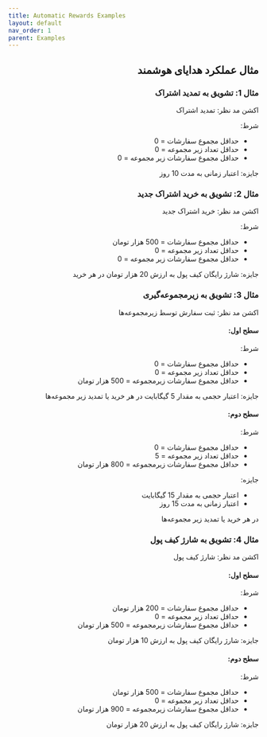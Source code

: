 ```yaml
---
title: Automatic Rewards Examples
layout: default
nav_order: 1
parent: Examples
---
```


<head>
    <meta charset="utf-8">
    <link rel="stylesheet" href="https://b3h1z.github.io/HidyBot-Docs/assets/css/style.css">
</head>
<div dir="rtl">

<h2>مثال عملکرد هدایای هوشمند</h2>

<h3>مثال 1: تشویق به تمدید اشتراک</h3>
<p>اکشن مد نظر: تمدید اشتراک</p>
<p>شرط:</p>
<ul>
    <li>حداقل مجموع سفارشات = 0</li>
    <li>حداقل تعداد زیر مجموعه = 0</li>
    <li>حداقل مجموع سفارشات زیر مجموعه = 0</li>
</ul>
<p>جایزه: اعتبار زمانی به مدت 10 روز</p>

<h3>مثال 2: تشویق به خرید اشتراک جدید</h3>
<p>اکشن مد نظر: خرید اشتراک جدید</p>
<p>شرط:</p>
<ul>
    <li>حداقل مجموع سفارشات = 500 هزار تومان</li>
    <li>حداقل تعداد زیر مجموعه = 0</li>
    <li>حداقل مجموع سفارشات زیر مجموعه = 0</li>
</ul>
<p>جایزه: شارژ رایگان کیف پول به ارزش 20 هزار تومان در هر خرید</p>

<h3>مثال 3: تشویق به زیرمجموعه‌گیری</h3>
<p>اکشن مد نظر: ثبت سفارش توسط زیرمجموعه‌ها</p>

<h4>سطح اول:</h4>
<p>شرط:</p>
<ul>
    <li>حداقل مجموع سفارشات = 0</li>
    <li>حداقل تعداد زیر مجموعه = 0</li>
    <li>حداقل مجموع سفارشات زیرمجموعه = 500 هزار تومان</li>
</ul>
<p>جایزه: اعتبار حجمی به مقدار 5 گیگابایت در هر خرید یا تمدید زیر مجموعه‌ها</p>

<h4>سطح دوم:</h4>
<p>شرط:</p>
<ul>
    <li>حداقل مجموع سفارشات = 0</li>
    <li>حداقل تعداد زیر مجموعه = 5</li>
    <li>حداقل مجموع سفارشات زیرمجموعه = 800 هزار تومان</li>
</ul>
<p>جایزه:</p>
<ul>
    <li>اعتبار حجمی به مقدار 15 گیگابایت</li>
    <li>اعتبار زمانی به مدت 15 روز</li>
</ul>
<p>در هر خرید یا تمدید زیر مجموعه‌ها</p>

<h3>مثال 4: تشویق به شارژ کیف پول</h3>
<p>اکشن مد نظر: شارژ کیف پول</p>

<h4>سطح اول:</h4>
<p>شرط:</p>
<ul>
    <li>حداقل مجموع سفارشات = 200 هزار تومان</li>
    <li>حداقل تعداد زیر مجموعه = 0</li>
    <li>حداقل مجموع سفارشات زیرمجموعه = 500 هزار تومان</li>
</ul>
<p>جایزه: شارژ رایگان کیف پول به ارزش 10 هزار تومان</p>

<h4>سطح دوم:</h4>
<p>شرط:</p>
<ul>
    <li>حداقل مجموع سفارشات = 500 هزار تومان</li>
    <li>حداقل تعداد زیر مجموعه = 0</li>
    <li>حداقل مجموع سفارشات زیرمجموعه = 900 هزار تومان</li>
</ul>
<p>جایزه: شارژ رایگان کیف پول به ارزش 20 هزار تومان</p>

</body>

</div>
